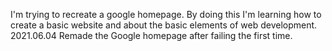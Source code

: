 I'm trying to recreate a google homepage. By doing this I'm learning how to create a basic website and about the basic elements of web development.
2021.06.04 Remade the Google homepage after failing the first time. 
